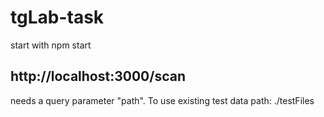 # tgLab-task
start with npm start
## http://localhost:3000/scan
needs a query parameter "path".
To use existing test data path: ./testFiles
